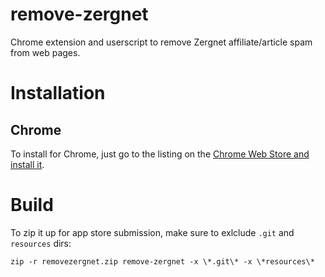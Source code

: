 remove-zergnet
==============

Chrome extension and userscript to remove Zergnet affiliate/article spam from web pages.

Installation
============

Chrome
------
To install for Chrome, just go to the listing on the [Chrome Web Store and install it](https://chrome.google.com/webstore/category/apps).

Build
=====

To zip it up for app store submission, make sure to exlclude `.git` and `resources` dirs:

    zip -r removezergnet.zip remove-zergnet -x \*.git\* -x \*resources\*
